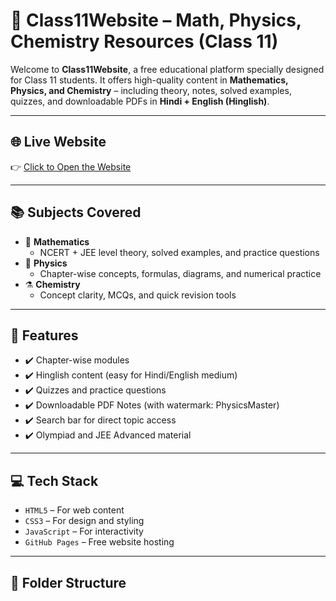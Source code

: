 # 📘 Class11Website – Math, Physics, Chemistry Resources (Class 11)

Welcome to **Class11Website**, a free educational platform specially designed for Class 11 students. It offers high-quality content in **Mathematics, Physics, and Chemistry** – including theory, notes, solved examples, quizzes, and downloadable PDFs in **Hindi + English (Hinglish)**.

---

## 🌐 Live Website
👉 [Click to Open the Website](https://yourusername.github.io/Class11Website/)

---

## 📚 Subjects Covered

- 🧮 **Mathematics**
  - NCERT + JEE level theory, solved examples, and practice questions
- 🧪 **Physics**
  - Chapter-wise concepts, formulas, diagrams, and numerical practice
- ⚗️ **Chemistry**
  - Concept clarity, MCQs, and quick revision tools

---

## 📝 Features

- ✔️ Chapter-wise modules
- ✔️ Hinglish content (easy for Hindi/English medium)
- ✔️ Quizzes and practice questions
- ✔️ Downloadable PDF Notes (with watermark: PhysicsMaster)
- ✔️ Search bar for direct topic access
- ✔️ Olympiad and JEE Advanced material

---

## 💻 Tech Stack

- `HTML5` – For web content  
- `CSS3` – For design and styling  
- `JavaScript` – For interactivity  
- `GitHub Pages` – Free website hosting  

---

## 📄 Folder Structure

